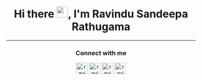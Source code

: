 <h1 align="center">Hi there <img src="https://raw.githubusercontent.com/MartinHeinz/MartinHeinz/master/wave.gif" width="30px">, I'm Ravindu Sandeepa Rathugama</h1>

<hr>

<!-- Connect with me -->
<h3 align="center">Connect with me</h3>
<p align="center">
<a href="https://linkedin.com/in/ravindu-rathugama" target="blank"><img align="center" src="https://image.flaticon.com/icons/png/128/174/174857.png" alt="ravindu-linkedin" height="30" width="30" /></a>
<a href="https://stackoverflow.com/users/12887981/ravindu-rathugama" target="blank"><img align="center" src="https://user-images.githubusercontent.com/12439263/132090724-819b6afc-80f3-4101-88d0-d9a3b0b21f4b.png" alt="ravindu-stackoverflow" height="30" width="30" /></a>
<a href="https://twitter.com/Ravindursr" target="blank"><img align="center" src="https://cdn-icons-png.flaticon.com/512/733/733579.png" alt="ravindu-twitter" height="30" width="30" /></a>
<a href="https://www.facebook.com/profile.php?id=100013533157636" target="blank"><img align="center" src="https://user-images.githubusercontent.com/12439263/132090872-7505034e-e23d-4375-9520-de24ed34a9e2.png" alt="ravindu-fb" height="30" width="30" /></a>
</p>

<!--
**ravindu-san/ravindu-san** is a ✨ _special_ ✨ repository because its `README.md` (this file) appears on your GitHub profile.

Here are some ideas to get you started:
- 👋
- 🔭 I’m currently working on ...
- 🌱 I’m currently learning ...
- 👯 I’m looking to collaborate on ...
- 🤔 I’m looking for help with ...
- 💬 Ask me about ...
- 📫 How to reach me: ...
- 😄 Pronouns: ...
- ⚡ Fun fact: ...
-->
